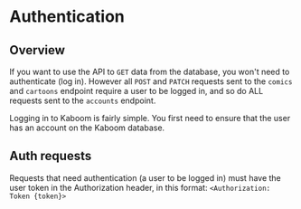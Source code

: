 # Authentication

## Overview

If you want to use the API to `GET` data from the database, you won't need to authenticate (log in). However all `POST` and `PATCH` requests sent to the `comics`
and `cartoons` endpoint require a user to be logged in, and so do ALL requests sent to the `accounts` endpoint.

Logging in to Kaboom is fairly simple. You first need to ensure that the user has an account on the Kaboom database.

## Auth requests

Requests that need authentication (a user to be logged in) must have the user token in the Authorization header, in this format: `<Authorization: Token {token}>`